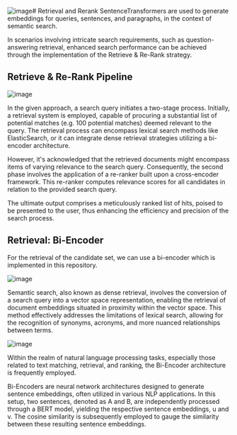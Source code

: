 ![image](https://github.com/ArunVigneshFAI/Retrieval_and_Rerank/assets/141916176/0f2c1449-7ba0-4215-8e11-fb01abb34ccb)# Retrieval and Rerank
SentenceTransformers are used to generate embeddings for queries, sentences, and paragraphs, in the context of semantic search.

In scenarios involving intricate search requirements, such as question-answering retrieval, enhanced search performance can be achieved through the implementation of the Retrieve & Re-Rank strategy.

## Retrieve & Re-Rank Pipeline

![image](https://github.com/ArunVigneshFAI/Retrieval_and_Rerank/assets/141916176/c4c249ad-2848-49dd-b831-5afda1c75359)

In the given approach, a search query initiates a two-stage process. Initially, a retrieval system is employed, capable of procuring a substantial list of potential matches (e.g. 100 potential matches) deemed relevant to the query. The retrieval process can encompass lexical search methods like ElasticSearch, or it can integrate dense retrieval strategies utilizing a bi-encoder architecture.

However, it's acknowledged that the retrieved documents might encompass items of varying relevance to the search query. Consequently, the second phase involves the application of a re-ranker built upon a cross-encoder framework. This re-ranker computes relevance scores for all candidates in relation to the provided search query.

The ultimate output comprises a meticulously ranked list of hits, poised to be presented to the user, thus enhancing the efficiency and precision of the search process.

## Retrieval: Bi-Encoder
For the retrieval of the candidate set, we can use a bi-encoder which is implemented in this repository.

![image](https://github.com/ArunVigneshFAI/Retrieval_and_Rerank/assets/141916176/36fe8b17-fdf8-494f-8970-d8a546db2ddc)

Semantic search, also known as dense retrieval, involves the conversion of a search query into a vector space representation, enabling the retrieval of document embeddings situated in proximity within the vector space. This method effectively addresses the limitations of lexical search, allowing for the recognition of synonyms, acronyms, and more nuanced relationships between terms.

![image](https://github.com/ArunVigneshFAI/Retrieval_and_Rerank/assets/141916176/1e1dc0ad-2a95-487a-9487-06d8a0985545)

Within the realm of natural language processing tasks, especially those related to text matching, retrieval, and ranking, the Bi-Encoder architecture is frequently employed. 

Bi-Encoders are neural network architectures designed to generate sentence embeddings, often utilized in various NLP applications. In this setup, two sentences, denoted as A and B, are independently processed through a BERT model, yielding the respective sentence embeddings, u and v. The cosine similarity is subsequently employed to gauge the similarity between these resulting sentence embeddings.
